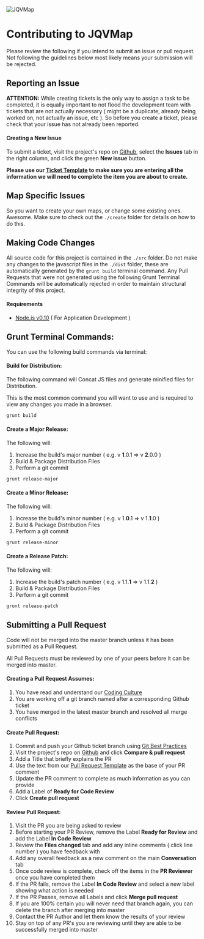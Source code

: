 ![JQVMap](http://jqvmap.com/img/logo.jpg "JQVMap")

Contributing to JQVMap
===

Please review the following if you intend to submit an issue or pull request.  Not following the guidelines below most likely means your submission will be rejected.

Reporting an Issue
---

**ATTENTION:** While creating tickets is the only way to assign a task to be completed, it is equally important to not flood the development team with tickets that are not actually necessary ( might be a duplicate, already being worked on, not actually an issue, etc ).  So before you create a ticket, please check that your issue has not already been reported.

#### Creating a New Issue

To submit a ticket, visit the project's repo on [Github](https://github.com/manifestinteractive/jqvmap), select the **Issues** tab in the right column,  and click the green **New issue** button.

**Please use our [Ticket Template](https://github.com/manifestinteractive/culture/blob/master/templates/ticket-template.md) to make sure you are entering all the information we will need to complete the item you are about to create.**

Map Specific Issues
---

So you want to create your own maps, or change some existing ones.  Awesome.  Make sure to check out the `./create` folder for details on how to do this.

Making Code Changes
---

All source code for this project is contained in the `./src` folder.  Do not make any changes to the javascript files in the `./dist` folder, these are automatically generated by the `grunt build` terminal command.  Any Pull Requests that were not generated using the following Grunt Terminal Commands will be automatically rejected in order to maintain structural integrity of this project.

#### Requirements

* [Node.js v0.10](http://nodejs.org/) ( For Application Development )

Grunt Terminal Commands:
---

You can use the following build commands via terminal:

#### Build for Distribution:

The following command will Concat JS files and generate minified files for Distribution.

This is the most common command you will want to use and is required to view any changes you made in a browser.

```bash
grunt build
```

#### Create a Major Release:

The following will:

1. Increase the build's major number ( e.g. v __1__.0.1 => v __2__.0.0 )
2. Build & Package Distribution Files
3. Perform a git commit

```bash
grunt release-major
```

#### Create a Minor Release:

The following will:

1. Increase the build's minor number ( e.g. v 1.__0__.1 => v 1.__1__.0 )
2. Build & Package Distribution Files
3. Perform a git commit

```bash
grunt release-minor
```

#### Create a Release Patch:

The following will:

1. Increase the build's patch number ( e.g. v 1.1.__1__ => v 1.1.__2__ )
2. Build & Package Distribution Files
3. Perform a git commit

```bash
grunt release-patch
```

Submitting a Pull Request
---

Code will not be merged into the master branch unless it has been submitted as a Pull Request.

All Pull Requests must be reviewed by one of your peers before it can be merged into master.

#### Creating a Pull Request Assumes:

1. You have read and understand our [Coding Culture](https://github.com/manifestinteractive/culture)
2. You are working off a git branch named after a corresponding Github ticket
3. You have merged in the latest master branch and resolved all merge conflicts

#### Create Pull Request:

1. Commit and push your Github ticket branch using [Git Best Practices](https://github.com/manifestinteractive/culture/blob/master/docs/git-best-practices.md)
2. Visit the project's repo on [Github](https://github.com/manifestinteractive/jqvmap) and click **Compare & pull request**
3. Add a Title that briefly explains the PR
4. Use the text from our [Pull Request Template](https://github.com/manifestinteractive/culture/blob/master/templates/pr-template.md) as the base of your PR comment
5. Update the PR comment to complete as much information as you can provide
6. Add a Label of **Ready for Code Review**
7. Click **Create pull request**

#### Review Pull Request:

1. Visit the PR you are being asked to review
2. Before starting your PR Review, remove the Label **Ready for Review** and add the Label **In Code Review**
3. Review the **Files changed** tab and add any inline comments ( click line number ) you have feedback with
4. Add any overall feedback as a new comment on the main **Conversation** tab
5. Once code review is complete, check off the items in the **PR Reviewer** once you have completed them
6. If the PR fails, remove the Label **In Code Review** and select a new label showing what action is needed
7. If the PR Passes, remove all Labels and click **Merge pull request**
8. If you are 100% certain you will never need that branch again, you can delete the branch after merging into master
9. Contact the PR Author and let them know the results of your review
10. Stay on top of any PR's you are reviewing until they are able to be successfully merged into master
